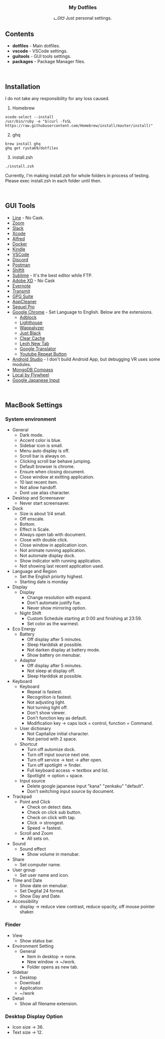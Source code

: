 <h3 align="center">My Dotfiles</h3>
<p align="center">ᓚᘏᗢ Just personal settings.</p>

## Contents

* **dotfiles** - Main dotfiles.
* **vscode**   - VSCode settings.
* **guitools** - GUI tools settings.
* **packages** - Package Manager files.

<br />

## Installation
I do not take any responsibility for any loss caused.

1. Homebrew

```
xcode-select --install
/usr/bin/ruby -e "$(curl -fsSL https://raw.githubusercontent.com/Homebrew/install/master/install)"
```

2. ghq

```
brew install ghq
ghq get ryuta69/dotfiles
```

3. install.zsh

```
./install.zsh
```

Currently, I'm making install.zsh for whole folders in process of testing.
Please exec install.zsh in each folder until then.

<br />

## GUI Tools

- [Line](https://apps.apple.com/jp/app/line/id539883307) - No Cask.
- [Zoom](https://zoom.us/download)
- [Slack](https://slack.com/intl/ja-jp/downloads/mac)
- [Xcode](https://apps.apple.com/jp/app/xcode/id497799835)
- [Alfred](https://www.alfredapp.com/)
- [Docker](https://hub.docker.com/editions/community/docker-ce-desktop-mac)
- [Kindle](https://www.amazon.co.jp/Amazon-com-Intl-Sales-Inc-Kindle/dp/B011UEIO4S)
- [VSCode](https://code.visualstudio.com/download)
- [Discord](https://discordapp.com/download)
- [Postman](https://www.getpostman.com/downloads/)
- [ShiftIt](http://macappstore.org/shiftit/)
- [Sublime](https://www.sublimetext.com/3) - It's the best editor while FTP.
- [Adobe XD](https://www.adobe.com/jp/products/xd.html) - No Cask
- [Evernote](https://evernote.com/intl/jp/download)
- [Transmit](https://panic.com/jp/transmit/)
- [GPG Suite](https://gpgtools.org/)
- [AppCleaner](https://appcleaner.softonic.jp/mac)
- [Sequel Pro](https://sequelpro.com/download)
- [Google Chrome](https://www.google.com/chrome/) - Set Language to English. Below are the extensions.
  - [Adblock](https://chrome.google.com/webstore/detail/adblock-%E2%80%94-best-ad-blocker/gighmmpiobklfepjocnamgkkbiglidom)
  - [Lighthouse](https://chrome.google.com/webstore/detail/lighthouse/blipmdconlkpinefehnmjammfjpmpbjk)
  - [Wappalyzer](https://chrome.google.com/webstore/detail/wappalyzer/gppongmhjkpfnbhagpmjfkannfbllamg)
  - [Just Black](https://chrome.google.com/webstore/detail/just-black/aghfnjkcakhmadgdomlmlhhaocbkloab)
  - [Clear Cache](https://chrome.google.com/webstore/detail/clear-cache/cppjkneekbjaeellbfkmgnhonkkjfpdn)
  - [Leoh New Tab](https://chrome.google.com/webstore/detail/leoh-new-tab/ijhhakihjccpanbibbcceofpjnebokcb)
  - [Google Translator](https://chrome.google.com/webstore/detail/google-translate/aapbdbdomjkkjkaonfhkkikfgjllcleb)
  - [Youtube Repeat Button](https://chrome.google.com/webstore/detail/youtube-repeat-button/aihdpnkmhcbjkfonmmfepcjjfaenobip)
- [Android Studio](https://developer.android.com/studio/install) - I don't build Android App, but debugging VR uses some modules.
- [MongoDB Compass](https://docs.mongodb.com/compass/master/install/)
- [Local by Flywheel](https://localbyflywheel.com/)
- [Google Japanese Input](https://www.google.co.jp/ime/)

<br />

## MacBook Settings
### System environment
- General
  - Dark mode.
  - Accent color is blue.
  - Sidebar icon is small.
  - Menu auto display is off.
  - Scroll bar is always on.
  - Clicking scroll bar behave jumping.
  - Default browser is chrome.
  - Ensure when closing document.
  - Close window at exitting application.
  - 10 last recent item.
  - Not allow handoff.
  - Dont use alias character.
- Desktop and Screensaver
  - Never start screensaver.
- Dock
  - Size is about 1/4 small.
  - Off enscale.
  - Bottom.
  - Effect is Scale.
  - Always open tab with document.
  - Close with double click.
  - Close window in application icon.
  - Not animate running application.
  - Not automate display dock.
  - Show indicator with running application.
  - Not showing last recent application used.
- Language and Region
  - Set the English priority highest.
  - Starting date is monday
- Display
  - Display
    - Change resolution with expand.
    - Don't automate justify fue.
    - Never show mirroring option.
  - Night Shift
    - Custom Schedule starting at 0:00 and finishing at 23:59.
    - Set color as the warmest.
- Eco Energy
  - Battery
    - Off display after 5 minutes.
    - Sleep Harddisk at possible.
    - Not darken display at battery mode.
    - Show battery on menubar.
  - Adaptor
    - Off display after 5 minutes.
    - Not sleep at display off.
    - Sleep Harddisk at possible.
- Keyboard
  - Keyboard
    - Repeat is fastest.
    - Recognition is fastest.
    - Not adjusting light.
    - Not turning light off.
    - Don't show viewer.
    - Don't function key as default.
    - Modification key -> caps lock = control, function = Command.
  - User dictionary
    - Not Capitalize initial character.
    - Not period with 2 space.
  - Shortcut
    - Turn off automize dock.
    - Turn off input source next one.
    - Turn off service -> text -> after open.
    - Turn off spotlight -> finder.
    - Full keyboard access -> textbox and list.
    - Spotlight -> option + space.
  - Input source
    - Delete google japanese input "kana" "zenkaku" "default".
    - Don't switching input source by document.
- Trackpad
  - Point and Click
    - Check on detect data.
    - Check on click sub button.
    - Check on click with tap.
    - Click -> strongest.
    - Speed -> fastest.
  - Scroll and Zoom
    - All sets on.
- Sound
  - Sound effect
    - Show volume in menubar.
- Share
  - Set computer name.
- User group
  - Set user name and icon.
- Time and Date
  - Show date on menubar.
  - Set Degital 24 format.
  - Show Day and Date.
- Accessibility
  - display -> reduce view contrast, reduce opacity, off mouse pointer shaker.

### Finder
- View
  - Show status bar.
- Environment Setting
  - General
    - Item in desktop -> none.
    - New window -> ~/work.
    - Folder opens as new tab.
- Sidebar
  - Desktop
  - Download
  - Application
  - ~/work
- Detail
  - Show all filename extension.

### Desktop Display Option
  - Icon size -> 36.
  - Text size -> 12.
